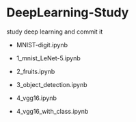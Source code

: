 # DeepLearning-Study
study deep learning and commit it

<keras notebooks>
  
- MNIST-digit.ipynb

- 1_mnist_LeNet-5.ipynb

- 2_fruits.ipynb

- 3_object_detection.ipynb


<pytorch notebooks>
  
- 4_vgg16.ipynb

- 4_vgg16_with_class.ipynb
